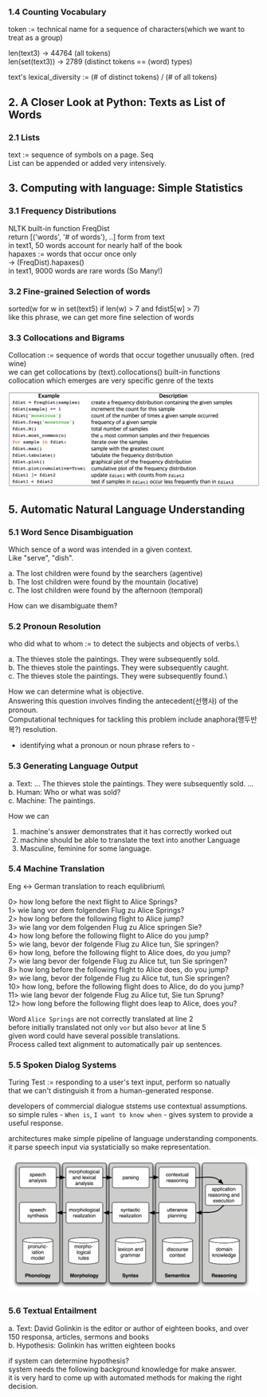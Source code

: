 ### 1.4 Counting Vocabulary

token := technical name for a sequence of characters(which we want to treat as a group)

len(text3) -> 44764     (all tokens)\
len(set(text3)) -> 2789 (distinct tokens == (word) types)

text's lexical_diversity := (# of distinct tokens) / (# of all tokens)

## 2. A Closer Look at Python: Texts as List of Words
### 2.1 Lists

text := sequence of symbols on a page. Seq\
List can be appended or added very intensively.


## 3. Computing with language: Simple Statistics
### 3.1 Frequency Distributions

NLTK built-in function FreqDist\
return [('words', '# of words'), ..] form from text\
in text1, 50 words account for nearly half of the book\
hapaxes := words that occur once only\
-> (FreqDist).hapaxes()\
in text1, 9000 words are rare words (So Many!)

### 3.2 Fine-grained Selection of words
sorted(w for w in set(text5) if len(w) > 7 and fdist5[w] > 7)\
like this phrase, we can get more fine selection of words

### 3.3 Collocations and Bigrams
Collocation := sequence of words that occur together unusually often. (red wine)\
we can get collocations by (text).collocations() built-in functions\
collocation which emerges are very specific genre of the texts

![FreqDist](./Table3_1.png)

## 5. Automatic Natural Language Understanding
### 5.1 Word Sence Disambiguation

Which sence of a word was intended in a given context.\
Like "serve", "dish".

a.		The lost children were found by the searchers (agentive)\
b.		The lost children were found by the mountain (locative)\
c.		The lost children were found by the afternoon (temporal)

How can we disambiguate them?

### 5.2 Pronoun Resolution
who did what to whom := to detect the subjects and objects of verbs.\

a.		The thieves stole the paintings. They were subsequently sold.\
b.		The thieves stole the paintings. They were subsequently caught.\
c.		The thieves stole the paintings. They were subsequently found.\

How we can determine what is objective. \
Answering this question involves finding the antecedent(선행사) of the pronoun.\
Computational techniques for tackling this problem include anaphora(행두반복?) resolution.
- identifying what a pronoun or noun phrase refers to -

### 5.3 Generating Language Output
a.		Text: ... The thieves stole the paintings. They were subsequently sold. ...\
b.		Human: Who or what was sold?\
c.		Machine: The paintings.

How we can
1. machine's answer demonstrates that it has correctly worked out
2. machine should be able to translate the text into another Language
3. Masculine, feminine for some language.


### 5.4 Machine Translation

Eng <-> German translation to reach equlibrium\

0> how long before the next flight to Alice Springs?\
1> wie lang vor dem folgenden Flug zu Alice Springs?\
2> how long before the following flight to Alice jump?\
3> wie lang vor dem folgenden Flug zu Alice springen Sie?\
4> how long before the following flight to Alice do you jump?\
5> wie lang, bevor der folgende Flug zu Alice tun, Sie springen?\
6> how long, before the following flight to Alice does, do you jump?\
7> wie lang bevor der folgende Flug zu Alice tut, tun Sie springen?\
8> how long before the following flight to Alice does, do you jump?\
9> wie lang, bevor der folgende Flug zu Alice tut, tun Sie springen?\
10> how long, before the following flight does to Alice, do do you jump?\
11> wie lang bevor der folgende Flug zu Alice tut, Sie tun Sprung?\
12> how long before the following flight does leap to Alice, does you?

Word `Alice Springs` are not correctly translated at line 2\
before initially translated not only `vor` but also `bevor` at line 5\
given word could have several possible translations.\
Process called text alignment to automatically pair up sentences.

### 5.5 Spoken Dialog Systems
Turing Test := responding to a user's text input, perform so natually\
that we can't distinguish it from a human-generated response.

developers of commercial dialogue ststems use contextual assumptions.\
so simple rules - `When is`, `I want to know when` - gives system to provide a useful response.

architectures make simple pipeline of language understanding components.\
it parse speech input via systaticially so make representation.

![FlowDiagram](./fig5_1.png)

### 5.6 Textual Entailment
a.		Text: David Golinkin is the editor or author of eighteen books, and over 150 responsa, articles, sermons and books\
b.		Hypothesis: Golinkin has written eighteen books

if system can determine hypothesis?\
system needs the following background knowledge for make answer.\
it is very hard to come up with automated methods for making the right decision.

